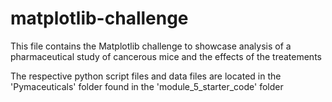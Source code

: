 # matplotlib-challenge

This file contains the Matplotlib challenge to showcase analysis of a pharmaceutical study of cancerous mice and the effects of the treatements

The respective python script files and data files are located in the 'Pymaceuticals' folder found in the 'module_5_starter_code' folder
